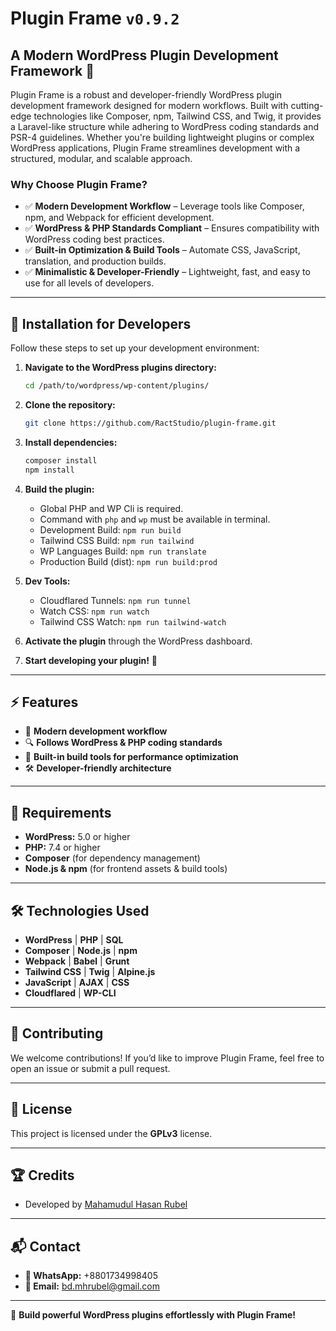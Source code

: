 # Plugin Frame `v0.9.2`

<!-- ![Plugin Frame](https://github.com/RactStudio/plugin-frame/) -->

## A Modern WordPress Plugin Development Framework 🚀

Plugin Frame is a robust and developer-friendly WordPress plugin development framework designed for modern workflows. Built with cutting-edge technologies like Composer, npm, Tailwind CSS, and Twig, it provides a Laravel-like structure while adhering to WordPress coding standards and PSR-4 guidelines. Whether you're building lightweight plugins or complex WordPress applications, Plugin Frame streamlines development with a structured, modular, and scalable approach.

### Why Choose Plugin Frame?

- ✅ **Modern Development Workflow** – Leverage tools like Composer, npm, and Webpack for efficient development.
- ✅ **WordPress & PHP Standards Compliant** – Ensures compatibility with WordPress coding best practices.
- ✅ **Built-in Optimization & Build Tools** – Automate CSS, JavaScript, translation, and production builds.
- ✅ **Minimalistic & Developer-Friendly** – Lightweight, fast, and easy to use for all levels of developers.

---

## 📌 Installation for Developers

Follow these steps to set up your development environment:

1. **Navigate to the WordPress plugins directory:**

    ```sh
    cd /path/to/wordpress/wp-content/plugins/
    ```

2. **Clone the repository:**

    ```sh
    git clone https://github.com/RactStudio/plugin-frame.git
    ```

3. **Install dependencies:**

    ```sh
    composer install
    npm install
    ```

4. **Build the plugin:**

    - Global PHP and WP Cli is required.
    - Command with `php` and `wp` must be available in terminal.
    - Development Build: `npm run build`
    - Tailwind CSS Build: `npm run tailwind`
    - WP Languages Build: `npm run translate`
    - Production Build (dist): `npm run build:prod`

5. **Dev Tools:**

    - Cloudflared Tunnels: `npm run tunnel`
    - Watch CSS: `npm run watch`
    - Tailwind CSS Watch: `npm run tailwind-watch`

6. **Activate the plugin** through the WordPress dashboard.

7. **Start developing your plugin!** 🎉

---

## ⚡ Features

- 🚀 **Modern development workflow**
- 🔍 **Follows WordPress & PHP coding standards**
- 🔧 **Built-in build tools for performance optimization**
- 🛠 **Developer-friendly architecture**

---

## 📌 Requirements

- **WordPress:** 5.0 or higher
- **PHP:** 7.4 or higher
- **Composer** (for dependency management)
- **Node.js & npm** (for frontend assets & build tools)

---

## 🛠️ Technologies Used

- **WordPress** | **PHP** | **SQL**
- **Composer** | **Node.js** | **npm**
- **Webpack** | **Babel** | **Grunt**
- **Tailwind CSS** | **Twig** | **Alpine.js**
- **JavaScript** | **AJAX** | **CSS**
- **Cloudflared** | **WP-CLI**

---

## 🤝 Contributing

We welcome contributions! If you’d like to improve Plugin Frame, feel free to open an issue or submit a pull request.

---

## 📜 License

This project is licensed under the **GPLv3** license.

---

## 🏆 Credits

- Developed by [Mahamudul Hasan Rubel](https://mhr.ractstudio.com/)

---

## 📬 Contact

- **📱 WhatsApp:** +8801734998405
- **📧 Email:** [bd.mhrubel@gmail.com](mailto:bd.mhrubel@gmail.com)

---

🚀 **Build powerful WordPress plugins effortlessly with Plugin Frame!**

